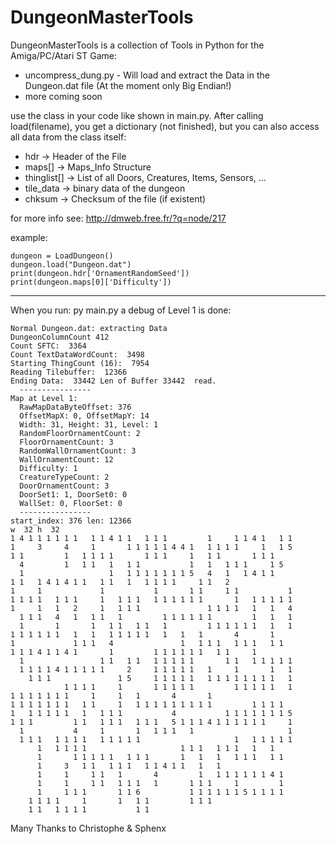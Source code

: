 # DungeonMasterTools
DungeonMasterTools is a collection of Tools in Python for the Amiga/PC/Atari ST Game:

* uncompress_dung.py - Will load and extract the Data in the Dungeon.dat file (At the moment only Big Endian!)
* more coming soon

use the class in your code like shown in main.py. After calling load(filename), you get a dictionary (not finished), but you can also access all data from the class itself:

* hdr -> Header of the File 
* maps[] -> Maps_Info Structure 
* thinglist[] -> List of all Doors, Creatures, Items, Sensors, ...
* tile_data -> binary data of the dungeon
* chksum -> Checksum of the file (if existent)

for more info see: 
http://dmweb.free.fr/?q=node/217

example:
```
dungeon = LoadDungeon()
dungeon.load("Dungeon.dat")
print(dungeon.hdr['OrnamentRandomSeed'])
print(dungeon.maps[0]['Difficulty'])
```

---
When you run: py main.py a debug of Level 1 is done:

```
Normal Dungeon.dat: extracting Data
DungeonColumnCount 412
Count SFTC:  3364
Count TextDataWordCount:  3498
Starting ThingCount (16):  7954
Reading Tilebuffer:  12366
Ending Data:  33442 Len of Buffer 33442  read.
  ----------------
Map at Level 1:
  RawMapDataByteOffset: 376
  OffsetMapX: 0, OffsetMapY: 14
  Width: 31, Height: 31, Level: 1
  RandomFloorOrnamentCount: 2
  FloorOrnamentCount: 3
  RandomWallOrnamentCount: 3
  WallOrnamentCount: 12
  Difficulty: 1
  CreatureTypeCount: 2
  DoorOrnamentCount: 3
  DoorSet1: 1, DoorSet0: 0
  WallSet: 0, FloorSet: 0
  ----------------
start_index: 376 len: 12366
w  32 h  32
1 4 1 1 1 1 1 1   1 1 4 1 1   1 1 1         1     1 1 4 1   1 1 
1     3     4     1       1 1 1 1 1 4 4 1   1 1 1 1     1   1 5 
1 1         1   1 1 1 1       1 1 1     1   1 1       1 1 1     
  4         1   1 1   1   1 1           1   1   1 1 1     1 5   
  1                   1   1 1 1 1 1 1 1 5   4   1   1 4 1 1     
1 1   1 4 1 4 1 1   1 1   1   1 1 1 1     1 1   2               
1     1             1           1       1 1     1 1           1 
1 1 1 1   1 1 1     1   1 1 1   1 1 1 1 1 1       1   1 1 1 1 1 
1     1   1   2     1   1 1 1               1 1 1 1   1   1   4 
  1 1 1   4   1   1 1   1         1 1 1 1 1 1         1   1   1 
  1       1       1   1 1   1 1   1         1 1 1 1 1 1   1   1 
1 1 1 1 1 1   1   1   1 1 1 1 1   1   1   1       4       1     
1             1 1 1   4               1   1 1 1   1 1 1   1 1   
1 1 1 4 1 1 4 1       1         1 1 1 1 1 1   1 1     1         
  1                 1 1   1 1   1 1 1 1 1       1 1   1 1 1 1 1 
  1 1 1 1 4 1 1 1 1 1     2     1 1 1 1 1   1     1       1   1 
    1 1 1               1 5     1 1 1 1 1   1 1 1 1 1 1 1 1   1 
            1 1 1 1     1       1 1 1 1 1         1 1 1 1 1   1 
1 1 1 1 1 1 1     1     1   1       4       1                   
1 1 1 1 1 1 1   1 1     1   1 1 1 1 1 1 1 1 1         1 1 1 1   
1   1 1 1 1 1   1   1 1 1           4           1 1 1 1 1 1 1 5 
1 1 1         1 1   1 1 1   1 1 1   5 1 1 1 4 1 1 1 1 1 1     1 
  1           4     1       1   1 1 1   1                     1 
  1 1 1   1 1 1 1   1 1 1 1 1                     1   1 1 1 1 1 
      1   1 1 1 1                     1 1 1   1 1 1   1   1     
      1       1 1 1 1 1   1 1 1       1   1   1   1 1 1   1 1   
      1     3   1 1   1 1 1   1 1 4 1 1   1   1                 
      1     1     1 1   1       4         1   1 1 1 1 1 1 4 1   
      1     1     1 1   1 1 1   1       1 1 1     1         1   
      1     1 1 1       1 1 6           1 1 1 1 1 1 5 1 1 1 1   
    1 1 1 1     1       1   1 1         1 1 1                   
    1 1   1 1 1 1           1 1 
```

Many Thanks to Christophe & Sphenx
